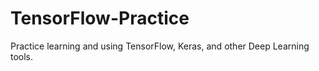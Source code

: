 # TensorFlow-Practice
Practice learning and using TensorFlow, Keras, and other Deep Learning tools.
